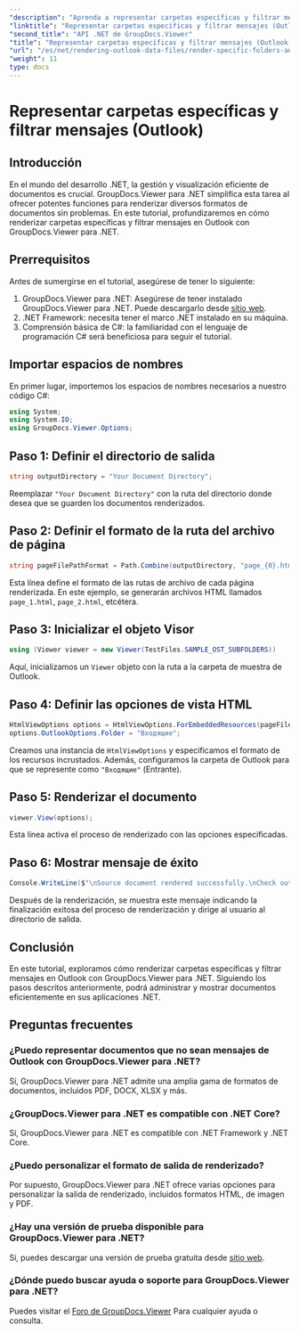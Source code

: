 ```yaml
---
"description": "Aprenda a representar carpetas específicas y filtrar mensajes en Outlook con GroupDocs.Viewer para .NET. Simplifique la gestión de documentos en aplicaciones .NET."
"linktitle": "Representar carpetas específicas y filtrar mensajes (Outlook)"
"second_title": "API .NET de GroupDocs.Viewer"
"title": "Representar carpetas específicas y filtrar mensajes (Outlook)"
"url": "/es/net/rendering-outlook-data-files/render-specific-folders-and-filter-messages-outlook/"
"weight": 11
type: docs
---
```

# Representar carpetas específicas y filtrar mensajes (Outlook)

## Introducción
En el mundo del desarrollo .NET, la gestión y visualización eficiente de documentos es crucial. GroupDocs.Viewer para .NET simplifica esta tarea al ofrecer potentes funciones para renderizar diversos formatos de documentos sin problemas. En este tutorial, profundizaremos en cómo renderizar carpetas específicas y filtrar mensajes en Outlook con GroupDocs.Viewer para .NET.
## Prerrequisitos
Antes de sumergirse en el tutorial, asegúrese de tener lo siguiente:
1. GroupDocs.Viewer para .NET: Asegúrese de tener instalado GroupDocs.Viewer para .NET. Puede descargarlo desde [sitio web](https://releases.groupdocs.com/viewer/net/).
2. .NET Framework: necesita tener el marco .NET instalado en su máquina.
3. Comprensión básica de C#: la familiaridad con el lenguaje de programación C# será beneficiosa para seguir el tutorial.

## Importar espacios de nombres
En primer lugar, importemos los espacios de nombres necesarios a nuestro código C#:
```csharp
using System;
using System.IO;
using GroupDocs.Viewer.Options;
```

## Paso 1: Definir el directorio de salida
```csharp
string outputDirectory = "Your Document Directory";
```
Reemplazar `"Your Document Directory"` con la ruta del directorio donde desea que se guarden los documentos renderizados.
## Paso 2: Definir el formato de la ruta del archivo de página
```csharp
string pageFilePathFormat = Path.Combine(outputDirectory, "page_{0}.html");
```
Esta línea define el formato de las rutas de archivo de cada página renderizada. En este ejemplo, se generarán archivos HTML llamados `page_1.html`, `page_2.html`, etcétera.
## Paso 3: Inicializar el objeto Visor
```csharp
using (Viewer viewer = new Viewer(TestFiles.SAMPLE_OST_SUBFOLDERS))
```
Aquí, inicializamos un `Viewer` objeto con la ruta a la carpeta de muestra de Outlook.
## Paso 4: Definir las opciones de vista HTML
```csharp
HtmlViewOptions options = HtmlViewOptions.ForEmbeddedResources(pageFilePathFormat);
options.OutlookOptions.Folder = "Входящие";
```
Creamos una instancia de `HtmlViewOptions` y especificamos el formato de los recursos incrustados. Además, configuramos la carpeta de Outlook para que se represente como `"Входящие"` (Entrante).
## Paso 5: Renderizar el documento
```csharp
viewer.View(options);
```
Esta línea activa el proceso de renderizado con las opciones especificadas.
## Paso 6: Mostrar mensaje de éxito
```csharp
Console.WriteLine($"\nSource document rendered successfully.\nCheck output in {outputDirectory}.");
```
Después de la renderización, se muestra este mensaje indicando la finalización exitosa del proceso de renderización y dirige al usuario al directorio de salida.

## Conclusión
En este tutorial, exploramos cómo renderizar carpetas específicas y filtrar mensajes en Outlook con GroupDocs.Viewer para .NET. Siguiendo los pasos descritos anteriormente, podrá administrar y mostrar documentos eficientemente en sus aplicaciones .NET.
## Preguntas frecuentes
### ¿Puedo representar documentos que no sean mensajes de Outlook con GroupDocs.Viewer para .NET?
Sí, GroupDocs.Viewer para .NET admite una amplia gama de formatos de documentos, incluidos PDF, DOCX, XLSX y más.
### ¿GroupDocs.Viewer para .NET es compatible con .NET Core?
Sí, GroupDocs.Viewer para .NET es compatible con .NET Framework y .NET Core.
### ¿Puedo personalizar el formato de salida de renderizado?
Por supuesto, GroupDocs.Viewer para .NET ofrece varias opciones para personalizar la salida de renderizado, incluidos formatos HTML, de imagen y PDF.
### ¿Hay una versión de prueba disponible para GroupDocs.Viewer para .NET?
Sí, puedes descargar una versión de prueba gratuita desde [sitio web](https://releases.groupdocs.com/).
### ¿Dónde puedo buscar ayuda o soporte para GroupDocs.Viewer para .NET?
Puedes visitar el [Foro de GroupDocs.Viewer](https://forum.groupdocs.com/c/viewer/9) Para cualquier ayuda o consulta.